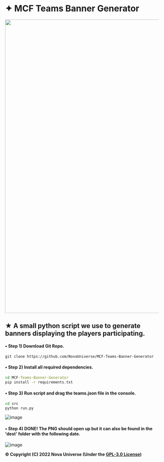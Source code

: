 # ✦ MCF Teams Banner Generator
<p align="center">
  <img src="https://user-images.githubusercontent.com/66202304/160249081-1802ff23-3d7b-4ac3-af2c-6c5728c18f6d.png" width="960" />

  ## ★ A small python script we use to generate banners displaying the players participating.
</p>

#### • Step 1) Download Git Repo.
```
git clone https://github.com/NovaUniverse/MCF-Teams-Banner-Generator
```

#### • Step 2) Install all required dependencies.
```cmd
cd MCF-Teams-Banner-Generator
pip install -r requirements.txt
```

#### • Step 3) Run script and drag the teams.json file in the console.
```cmd
cd src
python run.py
```
![image](https://user-images.githubusercontent.com/66202304/160249424-11bc975c-6e42-43e0-8181-249f3b960f38.png)

#### • Step 4) DONE! The PNG should open up but it can also be found in the 'dest' folder with the following date.
![image](https://user-images.githubusercontent.com/66202304/160249393-a05f7ea4-dec1-4d2b-8e83-316df583e500.png)

**© Copyright (C) 2022 Nova Universe (Under the [GPL-3.0 License](LICENSE.md))**
